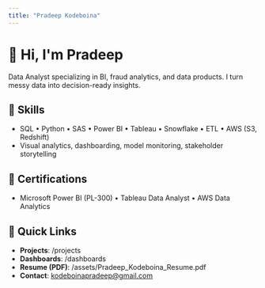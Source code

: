 ```yaml
---
title: "Pradeep Kodeboina"
---
```


# 👋 Hi, I'm Pradeep
Data Analyst specializing in BI, fraud analytics, and data products. I turn messy data into decision-ready insights.

## 🔧 Skills
- SQL • Python • SAS • Power BI • Tableau • Snowflake • ETL • AWS (S3, Redshift)  
- Visual analytics, dashboarding, model monitoring, stakeholder storytelling

## 🏅 Certifications
- Microsoft Power BI (PL-300) • Tableau Data Analyst • AWS Data Analytics

## 🚀 Quick Links
- **Projects**: /projects  
- **Dashboards**: /dashboards  
- **Resume (PDF)**: /assets/Pradeep_Kodeboina_Resume.pdf  
- **Contact**: kodeboinapradeep@gmail.com
